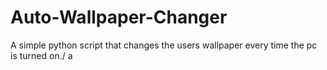 # Auto-Wallpaper-Changer
A simple python script that changes the users wallpaper every time the pc is turned on./
a
